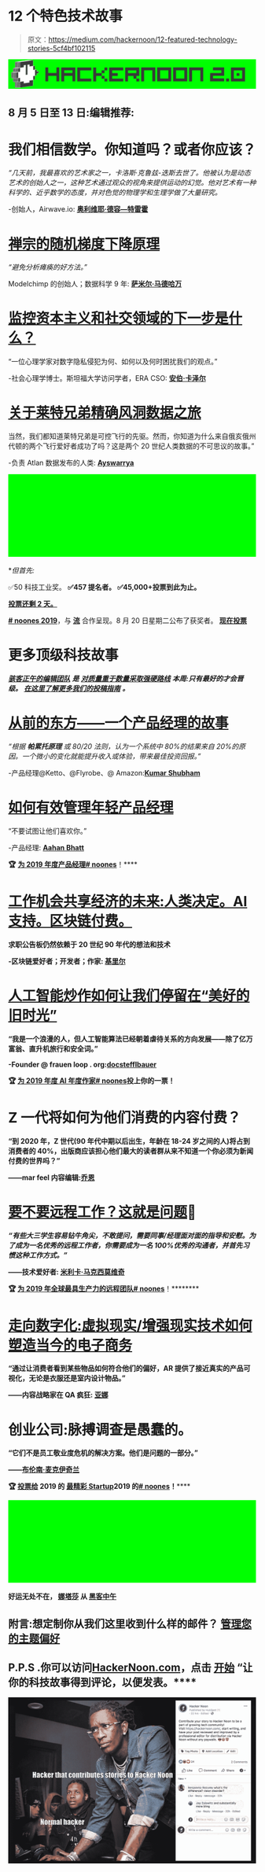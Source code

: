# 12 个特色技术故事

> 原文：<https://medium.com/hackernoon/12-featured-technology-stories-5cf4bf102115>

[![](img/035d82f7b94e7a797a4a530044f5983a.png)](http://hackernoon.com)

## 8 月 5 日至 13 日:编辑推荐:

# 我们相信数学。你知道吗？或者你应该？

*“几天前，我最喜欢的艺术家之一，卡洛斯·克鲁兹-迭斯去世了。他被认为是动态艺术的创始人之一，这种艺术通过观众的视角来提供运动的幻觉。他对艺术有一种科学的、近乎数学的态度，并对色觉的物理学和生理学做了大量研究。*

-创始人，Airwave.io: [**奥利维耶·德容—特雷霍**](https://hackernoon.com/@Olivier)

# [禅宗的随机梯度下降原理](https://hackernoon.com/zen-of-stochastic-gradient-descent-principle-pj1p83vsb)

*“避免分析瘫痪的好方法。”*

Modelchimp 的创始人；数据科学 9 年: [**萨米尔·马德哈万**](https://hackernoon.com/@samzer)

# [监控资本主义和社交领域的下一步是什么？](https://hackernoon.com/whats-next-for-surveillance-capitalism-and-social-domains-123bc83a6706)

“一位心理学家对数字隐私侵犯为何、如何以及何时困扰我们的观点。”

-社会心理学博士。斯坦福大学访问学者，ERA CSO:
[**安伯·卡泽尔**](https://hackernoon.com/@ambercazzell)

# [关于莱特兄弟精确风洞数据之旅](https://hackernoon.com/how-the-wright-brothers-conquered-the-skies-with-data-8kj23aek)

当然，我们都知道莱特兄弟是可控飞行的先驱。然而，你知道为什么来自俄亥俄州代顿的两个飞行爱好者成功了吗？这是两个 20 世纪人类数据的不可思议的故事。”

-负责 Atlan 数据发布的人类: [**Ayswarrya**](https://hackernoon.com/@ayswarrya)

[![](img/f544d5c4a8c15bd3cc0a35cf667ad0ff.png)](http://noonies.hackernoon.com)

**但首先:*

✅50 科技工业奖。
**✅457 提名者。
✅45,000+投票到此为止。**

[**投票还剩 2 天。**](https://noonies.hackernoon.com/)

[**# noones 2019**](https://noonies.hackernoon.com/)，与 [**流**](http://bit.ly/2NYm3t5) 合作呈现。8 月 20 日星期二公布了获奖者。 [**现在投票**](https://noonies.hackernoon.com/)

# 更多顶级科技故事

[***骇客正午的编辑团队***](https://help.hackernoon.com/app/page/1Z_Cuj70j_ziQCI3joAfx-O2ls6EizBZvg4mjPbNUWSc) ***是*** [***对质量重于数量采取强硬路线***](https://mailchi.mp/hackernoon/hacker-noon-bitcoin-manifesto?e=832258ab2c) ***本周:只有最好的才会晋级。*** [***在这里了解更多我们的投稿指南***](https://help.hackernoon.com/app/page/1gRbkfKlrfqztzZDQzHGp4v2U0G36alVmE7iODP4d9rg) ***。***

# [从前的东方——一个产品经理的故事](https://hackernoon.com/once-upon-a-time-in-the-east-a-product-manager-story-fr5i3wzy)

*“根据* ***帕累托原理*** *或 80/20 法则，认为一个系统中 80%的结果来自 20%的原因。一个微小的变化就能提升收入或体验，带来最佳投资回报。”*

-产品经理@Ketto、@Flyrobe、@ Amazon:[**Kumar Shubham**](https://hackernoon.com/@thatproductguy)

# [如何有效管理年轻产品经理](https://hackernoon.com/how-to-effectively-manage-young-product-managers-jc26v3z66)

“不要试图让他们喜欢你。”

-产品经理: [**Aahan Bhatt**](https://hackernoon.com/@aahan)

**🏆** [**为 2019 年度产品经理**](https://noonies.hackernoon.com/award/cjxvplwud4etv0b99rd2zmgwj)**[**# noones**](https://noonies.hackernoon.com/)**！****

# **[工作机会共享经济的未来:人类决定。AI 支持。区块链付费。](https://hackernoon.com/the-future-of-job-opportunity-sharing-economy-human-decides-ai-supports-blockchain-pays-ip1aj30b8)**

**求职公告板仍然依赖于 20 世纪 90 年代的想法和技术**

**-区块链爱好者；开发者；作家: [**基里尔**](https://hackernoon.com/@ks.shilov)**

# **[人工智能炒作如何让我们停留在“美好的旧时光”](https://hackernoon.com/a-modern-romance-how-ai-hype-keeps-us-in-good-old-daysfor-men-6mra38zo)**

**“我是一个浪漫的人，但人工智能算法已经朝着虐待关系的方向发展——除了亿万富翁、直升机旅行和安全词。”**

**-Founder @ frauen loop . org:[**docstefflbauer**](https://hackernoon.com/@docstefflbauer)**

****🏆** [**为 2019 年度 AI 年度作家**](https://noonies.hackernoon.com/award/cjxvnn8n64bnz0b997pxxiph4)**[**# noones**](https://noonies.hackernoon.com/)**投上你的一票！******

# ****Z 一代将如何为他们消费的内容付费？****

****“到 2020 年，Z 世代(90 年代中期以后出生，年龄在 18-24 岁之间的人)将占到消费者的 40%，出版商应该担心他们最大的读者群从来不知道一个你必须为新闻付费的世界吗？”****

****——mar feel 内容编辑:[**乔恩**](https://hackernoon.com/@JonFletcher)****

# ****[要不要远程工作？这就是问题](https://hackernoon.com/to-remote-or-not-to-remote-that-is-the-question-z73w3qu2)🤔****

*****“有些大三学生容易钻牛角尖，不敢提问，需要同事/经理面对面的指导和安慰。为了成为一名优秀的远程工作者，你需要成为一名 100%优秀的沟通者，并首先习惯这种工作方式。”*****

****——技术爱好者: [**米利卡·马克西莫维奇**](https://hackernoon.com/@mmaksimovic)****

******🏆** [**为 2019 年全球最具生产力的远程团队**](https://noonies.hackernoon.com/award/cjxvsz6576k8u0b40czyb7xhj)**[**# noones**](https://noonies.hackernoon.com/)**！********

# ****[走向数字化:虚拟现实/增强现实技术如何塑造当今的电子商务](https://hackernoon.com/going-phygital-how-vrar-technology-shapes-the-ecommerce-today-1e2e330ct)****

****“通过让消费者看到某些物品如何符合他们的偏好，AR 提供了接近真实的产品可视化，无论是衣服还是室内设计物品。”****

****——内容战略家在 QA 疯狂: [**亚娜**](https://hackernoon.com/@yana)****

# ****创业公司:脉搏调查是愚蠢的。****

****“它们不是员工敬业度危机的解决方案。他们是问题的一部分。”****

****——[**布伦南·麦克伊奇兰**](https://hackernoon.com/@i_am_brennan)****

******🏆** [**投票给**](https://noonies.hackernoon.com/) **2019 的** [**最精彩 Startu**](https://noonies.hackernoon.com/award/cjxvsz6576k8u0b40czyb7xhj)[**p**](https://noonies.hackernoon.com/)**2019 的**[**# noones**](https://noonies.hackernoon.com/)**！******

****![](img/57a856a2ec12596d81d628041a27de19.png)****

****好运无处不在，
[**娜塔莎**](https://twitter.com/hackernoontech) 从 [**黑客中午**](https://hackernoon.com/)****

## ****附言:想定制你从我们这里收到什么样的邮件？ [**管理您的主题偏好**](https://hackernoon.us19.list-manage.com/profile?u=b48b0ec2173fecf2586c00e80&id=fa796741e6&e=[UNIQID])****

## ******P.P.S .你可以访问**[**HackerNoon.com**](http://HackerNoon.com)**，点击** [**开始**](http://auth.hackernoon.com) **“让你的科技故事得到评论，以便发表。******

****[![](img/9fb1c71e8469ccd926269d7defe81fb1.png)](https://www.facebook.com/hackernoon/photos/rpp.1876775545882918/2676268185933646/?type=3&theater)****